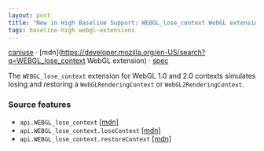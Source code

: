 ```yaml
---
layout: post
title: "New in High Baseline Support: WEBGL_lose_context WebGL extension"
tags: baseline-high webgl-extensions
---
```


[caniuse](https://caniuse.com/?search=webgl-lose-context) · [mdn](https://developer.mozilla.org/en-US/search?q=WEBGL_lose_context WebGL extension) · [spec](https://registry.khronos.org/webgl/extensions/WEBGL_lose_context/)

The `WEBGL_lose_context` extension for WebGL 1.0 and 2.0 contexts simulates losing and restoring a `WebGLRenderingContext` or `WebGL2RenderingContext`.

### Source features

- ``api.WEBGL_lose_context`` [[mdn]](https://developer.mozilla.org/en-US/search?q=api.WEBGL_lose_context)
- ``api.WEBGL_lose_context.loseContext`` [[mdn]](https://developer.mozilla.org/en-US/search?q=api.WEBGL_lose_context.loseContext)
- ``api.WEBGL_lose_context.restoreContext`` [[mdn]](https://developer.mozilla.org/en-US/search?q=api.WEBGL_lose_context.restoreContext)

